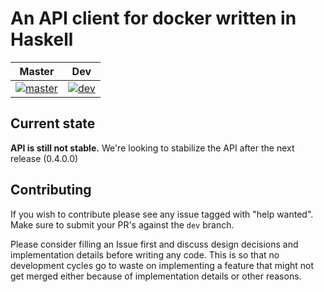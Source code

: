 # An API client for docker written in Haskell

| Master | Dev  |
| -------| ---- |
| [![master](https://travis-ci.org/denibertovic/docker-hs.svg?branch=master)](https://travis-ci.org/denibertovic/docker-hs) | [![dev](https://travis-ci.org/denibertovic/docker-hs.svg?branch=dev)](https://travis-ci.org/denibertovic/docker-hs) |


## Current state

**API is still not stable.**
We're looking to stabilize the API after the next release (0.4.0.0)

## Contributing

If you wish to contribute please see any issue tagged with "help wanted".
Make sure to submit your PR's against the `dev` branch.

Please consider filling an Issue first and discuss design decisions and implementation details before
writing any code. This is so that no development cycles go to waste on implementing a feature that
might not get merged either because of implementation details or other reasons.

